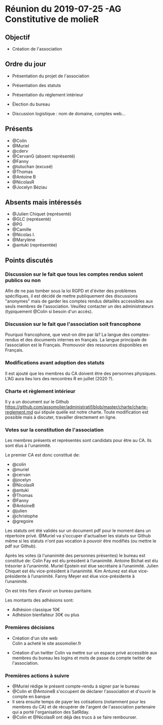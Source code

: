 # Réunion du 2019-07-25 -AG Constitutive de molieR

## Objectif 

+ Création de l'association 

## Ordre du jour

+ Présentation du projet de l'association 

+ Présentation des statuts 

+ Présentation du réglement intérieur 

+ Élection du bureau

+ Discussion logistique : nom de domaine, comptes web...

## Présents 

+ @Colin 
+ @Muriel
+ @cderv
+ @CervanG (absent représenté)
+ @Fanny
+ @tutuchan (excusé)
+ @Thomas
+ @Antoine B
+ @NicolasR
+ @Jocelyn Béziau

## Absents mais intéressés

+ @Julien Chiquet (représenté)
+ @GLC (représenté)
+ @PG
+ @Camille
+ @Nicolas I. 
+ @Marylène
+ @antuki (représentée)

## Points discutés

### Discussion sur le fait que tous les comptes rendus soient publics ou non 
Afin de ne pas tomber sous la loi RGPD et d'éviter des problèmes spécifiques, il est décidé de mettre publiquement des discussions "anonymes" mais de garder les comptes rendus détaillés accessibles aux seuls membres de l'association. Veuillez contacter un des administrateurs (typiquement @Colin si besoin d'un accès).

### Discussion sur le fait que l'association soit francophone
Pourquoi francophone, que veut-on dire par là? La langue des comptes-rendus et des documents internes en français. La langue principale de l’association est le Français. Promouvoir des ressources disponibles en Français.

### Modifications avant adoption des statuts
Il est ajouté que les membres du CA doivent être des personnes physiques.
L’AG aura lieu lors des rencontres R en juillet (2020 ?).

### Charte et règlement intérieur
Il y a un document sur le Github https://github.com/assomolier/administratif/blob/master/charte/charte-reglement.md
qui stipule quelle est notre charte. Toute modification est possible mais à discuter, travailler directement en ligne.

### Votes sur la constitution de l'association
Les membres présents et représentés sont candidats pour être au CA. Ils sont élus à l'unanimité.

Le premier CA est donc constitué de:
+ @colin
+ @muriel
+ @cervan
+ @jocelyn
+ @NicolasR
+ @antuki
+ @Thomas
+ @Fanny
+ @AntoineB
+ @julien
+ @christophe
+ @gregoire


Les statuts ont été validés sur un document pdf pour le moment dans un répertoire privé. @Muriel va s'occuper d'actualiser les statuts sur Github même si les statuts n'ont pas vocation à pouvoir être modifiés (ou mettre le pdf sur Github).

Après les votes (à l'unanimité des personnes présentes) le bureau est constitué de:
Colin Fay est élu président à l’unanimité.
Antoine Bichat est élu trésorier à l’unanimité.
Muriel Epstein est élue secrétaire à l’unanimité.
Julien Chiquet est élu vice-président à l’unanimité.
Kim Antunez est élue vice-présidente à l’unanimité.
Fanny Meyer est élue vice-présidente à l’unanimité.

On est très fiers d’avoir un bureau paritaire.

Les montants des adhésions sont:
+ Adhésion classique 10€
+ Adhésion bienfaiteur 30€ ou plus

### Premières décisions

+ Création d'un site web  
Colin a acheté le site assomolier.fr

+ Création d'un twitter
Colin va mettre sur un espace privé accessible aux membres du bureau les logins et mots de passe du compte twitter de l'association.

### Premières actions à suivre

+ @Muriel rédige le présent compte-rendu à signer par le bureau
+ @Colin et @AntoineB s'occupent de déclarer l'association et d'ouvrir le compte en banque
+ Il sera ensuite temps de payer les cotisations (notamment pour les membres du CA) et de récupérer de l'argent de l'association partenaire qui a porté l'organisation des SatRday.
+ @Colin et @NicolasR ont déjà des trucs à se faire rembourser.



  
